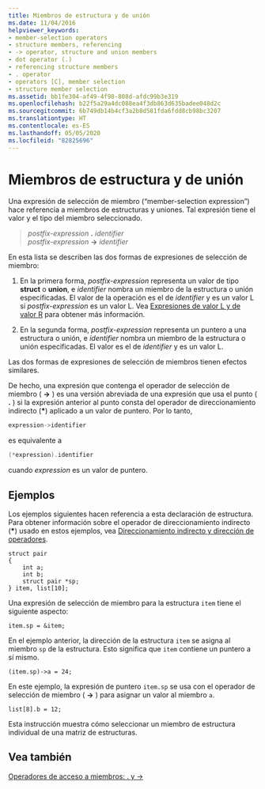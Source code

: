 ```yaml
---
title: Miembros de estructura y de unión
ms.date: 11/04/2016
helpviewer_keywords:
- member-selection operators
- structure members, referencing
- -> operator, structure and union members
- dot operator (.)
- referencing structure members
- . operator
- operators [C], member selection
- structure member selection
ms.assetid: bb1fe304-af49-4f98-808d-afdc99b3e319
ms.openlocfilehash: b22f5a29a4dc088ea4f3db863d635badee048d2c
ms.sourcegitcommit: 6b749db14b4cf3a2b8d581fda6fdd8cb98bc3207
ms.translationtype: HT
ms.contentlocale: es-ES
ms.lasthandoff: 05/05/2020
ms.locfileid: "82825696"
---
```

# <a name="structure-and-union-members"></a>Miembros de estructura y de unión

Una expresión de selección de miembro (“member-selection expression”) hace referencia a miembros de estructuras y uniones. Tal expresión tiene el valor y el tipo del miembro seleccionado.

> *postfix-expression* **.** *identifier*\
> *postfix-expression* **->** *identifier*

En esta lista se describen las dos formas de expresiones de selección de miembro:

1. En la primera forma, *postfix-expression* representa un valor de tipo **struct** o **union**, e *identifier* nombra un miembro de la estructura o unión especificadas. El valor de la operación es el de *identifier* y es un valor L si *postfix-expression* es un valor L. Vea [Expresiones de valor L y de valor R](../c-language/l-value-and-r-value-expressions.md) para obtener más información.

1. En la segunda forma, *postfix-expression* representa un puntero a una estructura o unión, e *identifier* nombra un miembro de la estructura o unión especificadas. El valor es el de *identifier* y es un valor L.

Las dos formas de expresiones de selección de miembros tienen efectos similares.

De hecho, una expresión que contenga el operador de selección de miembro ( **->** ) es una versión abreviada de una expresión que usa el punto ( **.** ) si la expresión anterior al punto consta del operador de direccionamiento indirecto (<strong>\*</strong>) aplicado a un valor de puntero. Por lo tanto,

```cpp
expression->identifier
```

es equivalente a

```cpp
(*expression).identifier
```

cuando *expression* es un valor de puntero.

## <a name="examples"></a>Ejemplos

Los ejemplos siguientes hacen referencia a esta declaración de estructura. Para obtener información sobre el operador de direccionamiento indirecto (<strong>\*</strong>) usado en estos ejemplos, vea [Direccionamiento indirecto y dirección de operadores](../c-language/indirection-and-address-of-operators.md).

```
struct pair
{
    int a;
    int b;
    struct pair *sp;
} item, list[10];
```

Una expresión de selección de miembro para la estructura `item` tiene el siguiente aspecto:

```
item.sp = &item;
```

En el ejemplo anterior, la dirección de la estructura `item` se asigna al miembro `sp` de la estructura. Esto significa que `item` contiene un puntero a sí mismo.

```
(item.sp)->a = 24;
```

En este ejemplo, la expresión de puntero `item.sp` se usa con el operador de selección de miembro ( **->** ) para asignar un valor al miembro `a`.

```
list[8].b = 12;
```

Esta instrucción muestra cómo seleccionar un miembro de estructura individual de una matriz de estructuras.

## <a name="see-also"></a>Vea también

[Operadores de acceso a miembros: . y ->](../cpp/member-access-operators-dot-and.md)
